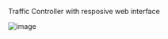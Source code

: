 Traffic Controller with resposive web interface  

![image](https://user-images.githubusercontent.com/7522741/188684452-148d89ce-2be0-4b6e-80f2-d73700897bab.png)
